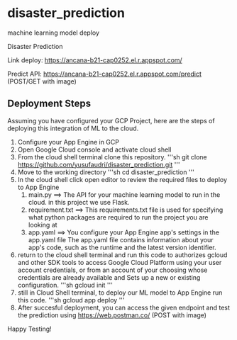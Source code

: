 # disaster_prediction
machine learning model deploy

Disaster Prediction

Link deploy: https://ancana-b21-cap0252.el.r.appspot.com/

Predict API: https://ancana-b21-cap0252.el.r.appspot.com/predict (POST/GET with image)


## Deployment Steps
Assuming you have configured your GCP Project, here are the steps of deploying this integration of ML to the cloud.
1.  Configure your App Engine in GCP
2.  Open Google Cloud console and activate cloud shell
3.  From the cloud shell terminal clone this repository.
    '''sh
    git clone https://github.com/yusufaudri/disaster_prediction.git
    '''
4.  Move to the working directory
    '''sh
    cd disaster_prediction
    ''' 
5.  In the cloud shell click open editor to review the required files to deploy to App Engine
    1. main.py          ==> The API for your machine learning model to run in the cloud. in this project we use Flask.
    2. requirement.txt  ==> This requirements.txt file is used for specifying what python packages are required to run the project you are looking at
    3. app.yaml         ==> You configure your App Engine app's settings in the app.yaml file The app.yaml file contains information about your app's code, such as the runtime and the latest version identifier.
6.  return to the cloud shell terminal and run this code to authorizes gcloud and other SDK tools to access Google Cloud Platform using your user account credentials, or from an account of your choosing whose credentials are already available and Sets up a new or existing configuration.
    '''sh
    gcloud init 
    '''
7.  still in Cloud Shell terminal, to deploy our ML model to App Engine run this code.
    '''sh
    gcloud app deploy 
    '''
8.  After succesful deployment, you can access the given endpoint and test the prediction using https://web.postman.co/ (POST with image)


Happy Testing!
    
    












